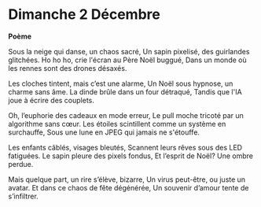 # Dimanche 2 Décembre

**Poème**

Sous la neige qui danse, un chaos sacré,
Un sapin pixelisé, des guirlandes glitchées.
Ho ho ho, crie l'écran au Père Noël buggué,
Dans un monde où les rennes sont des drones désaxés.

Les cloches tintent, mais c’est une alarme,
Un Noël sous hypnose, un charme sans âme.
La dinde brûle dans un four détraqué,
Tandis que l'IA joue à écrire des couplets.

Oh, l’euphorie des cadeaux en mode erreur,
Le pull moche tricoté par un algorithme sans cœur.
Les étoiles scintillent comme un système en surchauffe,
Sous une lune en JPEG qui jamais ne s'étouffe.

Les enfants câblés, visages bleutés,
Scannent leurs rêves sous des LED fatiguées.
Le sapin pleure des pixels fondus,
Et l’esprit de Noël? Une ombre perdue.

Mais quelque part, un rire s’élève, bizarre,
Un virus peut-être, ou juste un avatar.
Et dans ce chaos de fête dégénérée,
Un souvenir d’amour tente de s’infiltrer.